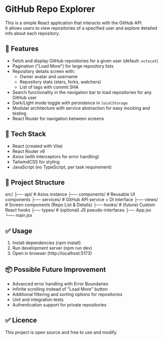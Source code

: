 # GitHub Repo Explorer

This is a simple React application that interacts with the GitHub API.  
It allows users to view repositories of a specified user and explore detailed info about each repository.

## 🚀 Features

- Fetch and display GitHub repositories for a given user (default: `octocat`)
- Pagination ("Load More") for large repository lists
- Repository details screen with:
  - Owner avatar and username
  - Repository stats (stars, forks, watchers)
  - List of tags with commit SHA
- Search functionality in the navigation bar to load repositories for any GitHub user
- Dark/Light mode toggle with persistence in `localStorage`
- Modular architecture with service abstraction for easy mocking and testing
- React Router for navigation between screens

## 🧰 Tech Stack

- React (created with Vite)
- React Router v6
- Axios (with interceptors for error handling)
- TailwindCSS for styling
- JavaScript (no TypeScript, per task requirement)

## 📁 Project Structure

src/
├── api/ # Axios instance
├── components/ # Reusable UI components
├── services/ # GitHub API service + DI interface
├── views/ # Screen components (Repo List & Details)
├── hooks/ # (future) Custom React hooks
├── types/ # (optional) JS pseudo-interfaces
├── App.jsx
└── main.jsx

## ✅ Usage

1. Install dependencies (npm install)
2. Run development server (npm run dev)
3. Open in browser (http://localhost:5173)

## 📦 Possible Future Improvement
- Advanced error handling with Error Boundaries
- Infinite scrolling instead of "Load More" button
- Additional filtering and sorting options for repositories
- Unit and integration tests
- Authentication support for private repositories

## ✅ Licence
This project is open source and free to use and modify.